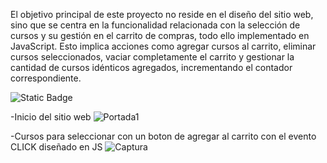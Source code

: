 El objetivo principal de este proyecto no reside en el diseño del sitio web, sino que se centra en la funcionalidad relacionada con la selección de cursos y su gestión en el carrito de compras, todo ello implementado en JavaScript. Esto implica acciones como agregar cursos al carrito, eliminar cursos seleccionados, vaciar completamente el carrito y gestionar la cantidad de cursos idénticos agregados, incrementando el contador correspondiente.

![Static Badge](https://img.shields.io/badge/JAVASCRIPT-yellow)

-Inicio del sitio web
![Portada1](https://github.com/Codermex-freelance/U-Carrito/assets/143505447/daa35742-ee94-4bf0-9ed6-2148fa2d8618)

-Cursos para seleccionar con un boton de agregar al carrito con el evento CLICK diseñado en JS
![Captura](https://github.com/Codermex-freelance/U-Carrito/assets/143505447/6b556aa9-de81-47f0-8883-b99c9b4d1199)
